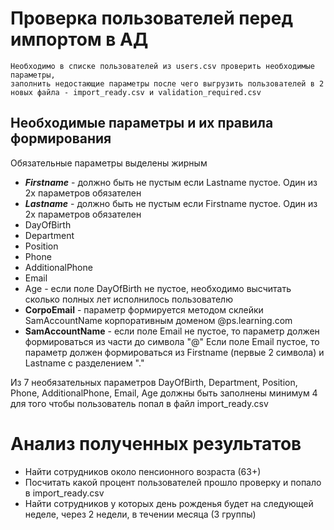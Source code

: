 # Проверка пользователей перед импортом в АД
    Необходимо в списке пользователей из users.csv проверить необходимые параметры,
    заполнить недостающие параметры после чего выгрузить пользователей в 2 новых файла - import_ready.csv и validation_required.csv
## Необходимые параметры и их правила формирования
Обязательные параметры выделены жирным
  - ***Firstname*** - должно быть не пустым если Lastname пустое. Один из 2х параметров обязателен
  - ***Lastname*** - должно быть не пустым если Firstname пустое. Один из 2х параметров обязателен
  - DayOfBirth 
  - Department
  - Position
  - Phone
  - AdditionalPhone
  - Email
  - Age - если поле DayOfBirth не пустое, необходимо  высчитать сколько полных лет исполнилось пользователю
  - **CorpoEmail** - параметр формируется методом склейки SamAccountName корпоративным доменом @ps.learning.com
  - **SamAccountName** - если поле Email не пустое, то параметр должен формироваться из части до символа "@"
  Если поле Email пустое, то параметр должен формироваться из Firstname (первые 2 символа) и Lastname с разделением "."

Из 7 необязательных параметров DayOfBirth, Department, Position, Phone, AdditionalPhone, Email, Age должны быть заполнены минимум 4 для того чтобы пользователь попал в файл import_ready.csv


# Анализ полученных результатов
  - Найти сотрудников около пенсионного возраста (63+)
  - Посчитать какой процент пользователей прошло проверку и попало в import_ready.csv
  - Найти сотрудников у которых день рожденья будет на следующей неделе, через 2 недели, в течении месяца (3 группы)
